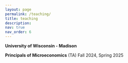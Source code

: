 ```yaml
---
layout: page
permalink: /teaching/
title: teaching
description:
nav: true
nav_order: 6
---
```


**University of Wisconsin - Madison**

**Principals of Microeconomics** (TA) Fall 2024, Spring 2025


